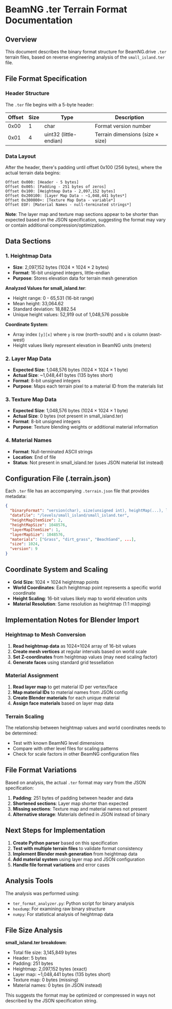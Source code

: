 # BeamNG .ter Terrain Format Documentation

## Overview

This document describes the binary format structure for BeamNG.drive `.ter` terrain files, based on reverse engineering analysis of the `small_island.ter` file.

## File Format Specification

### Header Structure

The `.ter` file begins with a 5-byte header:

| Offset | Size | Type | Description |
|--------|------|------|-------------|
| 0x00   | 1    | char | Format version number |
| 0x01   | 4    | uint32 (little-endian) | Terrain dimensions (size × size) |

### Data Layout

After the header, there's padding until offset 0x100 (256 bytes), where the actual terrain data begins:

```
Offset 0x000: [Header - 5 bytes]
Offset 0x005: [Padding - 251 bytes of zeros]
Offset 0x100: [Heightmap Data - 2,097,152 bytes]
Offset 0x200100: [Layer Map Data - ~1,048,441 bytes*]
Offset 0x300000+: [Texture Map Data - variable*]
Offset EOF: [Material Names - null-terminated strings*]
```

**Note**: The layer map and texture map sections appear to be shorter than expected based on the JSON specification, suggesting the format may vary or contain additional compression/optimization.

## Data Sections

### 1. Heightmap Data

- **Size**: 2,097,152 bytes (1024 × 1024 × 2 bytes)
- **Format**: 16-bit unsigned integers, little-endian
- **Purpose**: Stores elevation data for terrain mesh generation

**Analyzed Values for small_island.ter**:
- Height range: 0 - 65,531 (16-bit range)
- Mean height: 33,064.62
- Standard deviation: 18,882.54
- Unique height values: 52,919 out of 1,048,576 possible

**Coordinate System**:
- Array index `[y][x]` where `y` is row (north-south) and `x` is column (east-west)
- Height values likely represent elevation in BeamNG units (meters)

### 2. Layer Map Data

- **Expected Size**: 1,048,576 bytes (1024 × 1024 × 1 byte)
- **Actual Size**: ~1,048,441 bytes (135 bytes short)
- **Format**: 8-bit unsigned integers
- **Purpose**: Maps each terrain pixel to a material ID from the materials list

### 3. Texture Map Data

- **Expected Size**: 1,048,576 bytes (1024 × 1024 × 1 byte)  
- **Actual Size**: 0 bytes (not present in small_island.ter)
- **Format**: 8-bit unsigned integers
- **Purpose**: Texture blending weights or additional material information

### 4. Material Names

- **Format**: Null-terminated ASCII strings
- **Location**: End of file
- **Status**: Not present in small_island.ter (uses JSON material list instead)

## Configuration File (.terrain.json)

Each `.ter` file has an accompanying `.terrain.json` file that provides metadata:

```json
{
  "binaryFormat": "version(char), size(unsigned int), heightMap(...), layerMap(...), layerTextureMap(...), materialNames",
  "datafile": "/levels/small_island/small_island.ter",
  "heightMapItemSize": 2,
  "heightMapSize": 1048576,
  "layerMapItemSize": 1,
  "layerMapSize": 1048576,
  "materials": ["Grass", "dirt_grass", "BeachSand", ...],
  "size": 1024,
  "version": 9
}
```

## Coordinate System and Scaling

- **Grid Size**: 1024 × 1024 heightmap points
- **World Coordinates**: Each heightmap point represents a specific world coordinate
- **Height Scaling**: 16-bit values likely map to world elevation units
- **Material Resolution**: Same resolution as heightmap (1:1 mapping)

## Implementation Notes for Blender Import

### Heightmap to Mesh Conversion

1. **Read heightmap data** as 1024×1024 array of 16-bit values
2. **Create mesh vertices** at regular intervals based on world scale
3. **Set Z-coordinates** from heightmap values (may need scaling factor)
4. **Generate faces** using standard grid tessellation

### Material Assignment

1. **Read layer map** to get material ID per vertex/face
2. **Map material IDs** to material names from JSON config
3. **Create Blender materials** for each unique material
4. **Assign face materials** based on layer map data

### Terrain Scaling

The relationship between heightmap values and world coordinates needs to be determined:
- Test with known BeamNG level dimensions
- Compare with other level files for scaling patterns
- Check for scale factors in other BeamNG configuration files

## File Format Variations

Based on analysis, the actual `.ter` format may vary from the JSON specification:

1. **Padding**: 251 bytes of padding between header and data
2. **Shortened sections**: Layer map shorter than expected
3. **Missing sections**: Texture map and material names not present
4. **Alternative storage**: Materials defined in JSON instead of binary

## Next Steps for Implementation

1. **Create Python parser** based on this specification
2. **Test with multiple terrain files** to validate format consistency  
3. **Implement Blender mesh generation** from heightmap data
4. **Add material system** using layer map and JSON configuration
5. **Handle file format variations** and error cases

## Analysis Tools

The analysis was performed using:
- `ter_format_analyzer.py`: Python script for binary analysis
- `hexdump`: For examining raw binary structure
- `numpy`: For statistical analysis of heightmap data

## File Size Analysis

**small_island.ter breakdown**:
- Total file size: 3,145,849 bytes
- Header: 5 bytes
- Padding: 251 bytes  
- Heightmap: 2,097,152 bytes (exact)
- Layer map: ~1,048,441 bytes (135 bytes short)
- Texture map: 0 bytes (missing)
- Material names: 0 bytes (in JSON instead)

This suggests the format may be optimized or compressed in ways not described by the JSON specification string. 